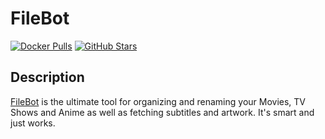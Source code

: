 # FileBot

[![Docker Pulls](https://img.shields.io/docker/pulls/jlesage/filebot?style=flat-square&color=607D8B&label=docker%20pulls&logo=docker)](https://hub.docker.com/r/jlesage/filebot)
[![GitHub Stars](https://img.shields.io/github/stars/jlesage/docker-filebot?style=flat-square&color=607D8B&label=github%20stars&logo=github)](https://github.com/jlesage/docker-filebot)

## Description

[FileBot](https://www.filebot.net/) is the ultimate tool for organizing and renaming your Movies, TV Shows and Anime as well as fetching subtitles and artwork. It's smart and just works.
